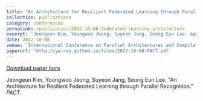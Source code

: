 ```yaml
---
title: "An Architecture for Resilient Federated Learning through Parallel Recognition"
collection: publications
category: conferences
permalink: /publication/2022-10-08-federated-learning-architecture
excerpt: 'Jeongeun Kim, Youngwoo Jeong, Suyeon Jang, Seung Eun Lee. &quot;An Architecture for Resilient Federated Learning through Parallel Recognition.&quot; <i>PACT</i>.'
date: 2022-10-08
venue: 'International Conference on Parallel Architectures and Compilation Techniques (PACT)'
paperurl: 'http://yw-ray.github.io/files/2022-10-08-PACT.pdf'
---
```


<a href='http://yw-ray.github.io/files/2022-10-08-PACT.pdf'>Download paper here</a>

Jeongeun Kim, Youngwoo Jeong, Suyeon Jang, Seung Eun Lee. &quot;An Architecture for Resilient Federated Learning through Parallel Recognition.&quot; <i>PACT</i>.
